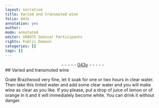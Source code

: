 ```yaml
---
layout: narrative
title: Varied and transmuted wine
folio: 043v
annotation: yes
author:
mode: annotated
editor: GR8975 Seminar Participants
rights: Public Domain
categories: []
tags: []
---
```


 <div class="folio" align="center">- - - - - <a href="http://gallica.bnf.fr/ark:/12148/btv1b10500001g/f92.image" target="_blank">043v</a> - - - - - </div>      
## Varied and transmuted wine

 
Grate Brazilwood very fine, let it soak for one or two hours in clear water. Then take this tinted water and add some clear water and you will make wine as clear as you like. If you please, put a drop of juice of lemon or of orange in it and it will immediately become white. You can drink it without danger.
 